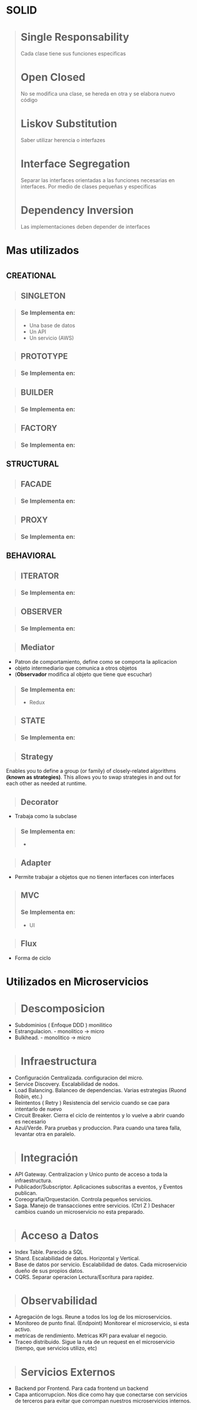 #
# SOLID
#

> # Single Responsability
> Cada clase tiene sus funciones especificas
> # Open Closed
> No se modifica una clase, se hereda en otra y se elabora nuevo código
> # Liskov Substitution
> Saber utilizar herencia o interfazes
> # Interface Segregation
> Separar las interfaces orientadas a las funciones necesarias en interfaces. Por medio de clases pequeñas y especificas
> # Dependency Inversion
> Las implementaciones deben depender de interfaces

#
# Mas utilizados
#

## CREATIONAL

> ## SINGLETON

> ### Se Implementa en:
> - Una base de datos
> - Un API
> - Un servicio (AWS)

> ## PROTOTYPE

> ### Se Implementa en:



> ## BUILDER

> ### Se Implementa en:



> ## FACTORY

> ### Se Implementa en:




## STRUCTURAL

> ## FACADE

> ### Se Implementa en:



> ## PROXY

> ### Se Implementa en:



## BEHAVIORAL

> ## ITERATOR

> ### Se Implementa en:



> ## OBSERVER

> ### Se Implementa en:




> ## Mediator
- Patron de comportamiento, define como se comporta la aplicacion
- objeto intermediario que comunica a otros objetos 
- (**Observador** modifica al objeto que tiene que escuchar)
> ### Se Implementa en:
> - Redux

 
> ## STATE

> ### Se Implementa en:


> ## Strategy
Enables you to define a group (or family) of closely-related algorithms **(known as strategies)**. 
This allows you to swap strategies in and out for each other as needed at runtime.

> ## Decorator
- Trabaja como la subclase
> ### Se Implementa en:
> - 

> ## Adapter
- Permite trabajar a objetos que no tienen interfaces con interfaces


> ## MVC
> ### Se Implementa en:
> - UI


> ## Flux
- Forma de ciclo




#
# Utilizados en Microservicios
#

> # Descomposicion
- Subdominios ( Enfoque DDD ) monilitico
- Estrangulacion. - monolitico -> micro
- Bulkhead. - monolitico -> micro

> # Infraestructura
- Configuración Centralizada. configuracion del micro.
- Service Discovery. Escalabilidad de nodos.
- Load Balancing. Balanceo de dependencias. Varias estrategias (Ruond Robin, etc.)
- Reintentos ( Retry ) Resistencia del servicio cuando se cae para intentarlo de nuevo
- Circuit Breaker. Cierra el ciclo de reintentos y lo vuelve a abrir cuando es necesario
- Azul/Verde. Para pruebas y produccion. Para cuando una tarea falla, levantar otra en paralelo.

> # Integración
- API Gateway. Centralizacion y Unico punto de acceso a toda la infraestructura.
- Publicador/Subscriptor. Aplicaciones subscritas a eventos, y Eventos publican.
- Coreografia/Orquestación. Controla pequeños servicios.
- Saga. Manejo de transacciones entre servicios. (Ctrl Z ) Deshacer cambios cuando un microservicio no esta preparado.

> # Acceso a Datos
- Index Table. Parecido a SQL
- Shard. Escalabilidad de datos. Horizontal y Vertical.
- Base de datos por servicio. Escalabilidad de datos. Cada microservicio dueño de sus propios datos.
- CQRS. Separar operacion Lectura/Escritura para rapidez.

> # Observabilidad
- Agregación de logs. Reune a todos los log de los microservicios.
- Monitoreo de punto final. (Endpoint) Monitorear el microservicio, si esta activo.
- metricas de rendimiento. Metricas KPI para evaluar el negocio.
- Traceo distribuido. Sigue la ruta de un request en el microservicio (tiempo, que servicios utilizo, etc)

> # Servicios Externos
- Backend por Frontend. Para cada frontend un backend
- Capa anticorrupcion. Nos dice como hay que conectarse con servicios de terceros para evitar que corrompan nuestros microservicios internos.



